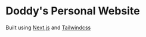# Doddy's Personal Website
Built using [Next.js](nextjs.org/) and [Tailwindcss](https://tailwindcss.com)